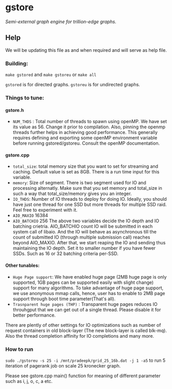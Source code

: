 # gstore
*Semi-external graph engine for trillion-edge graphs.*

## Help
We will be updating this file as and when required and will serve as help file.

### Building:
  `make gstored` and `make gstoreu` or `make all`
  
`gstored` is for directed graphs. `gstoreu` is for undirected graphs.

### Things to tune:
#### gstore.h
*  `NUM_THDS` : Total number of threads to spawn using openMP. We have set its value as 56. Change it prior to compilation.
  Also, pinning the openmp threads further helps in achieving good performance. This generally requires defining and exporting some openMP environment variable before running gstored/gstoreu. Consult the openMP documentation.
  
#### gstore.cpp  
*  `total_size`: total memory size that you want to set for streaming and caching. Default value is set as 8GB. There is a run time input for this variable.
* `memory`: Size of segment. There is two segment used for IO and processing alternatly. Make sure that you set memory and total_size in such a way that total_size/memory gives you an integer.
*  `IO_THDS`: Number of IO threads to deploy for doing IO. Ideally, you should have just one thread for one SSD but more threads for multiple SSD raid. Feel free to experiment with it.
* `AIO_MAXIO` 16384 
* `AIO_BATCHIO` 256
The above two variables decide the IO depth and IO batching crietria. AIO_BATCHIO count IO will be submitted in each system call of libaio. And the IO will behave as asynchronous till the count of submitted IO (through multiple submission call) reaches beyond AIO_MAXIO.  After that, we start reaping the IO and sending thus maintaining the IO depth. Set it to smaller number if you have fewer SSDs. Such as 16 or 32 batching criteria per-SSD.
    
#### Other tunables:
*  `Huge Page support`: We have enabled huge page (2MB huge page is only supported, 1GB pages can be supported easily with slight change) support for many algorithms. To take advantage of huge page support, we use anonymous mmap calls, hence, user has to enable to 2MB page support through boot time parameter(That's all). 
* `Trasnparent huge pages (THP)` : Transparent huge pages reduces IO throuhgput that we can get out of a single thread. Please disable it for better performance.
  
There are plently of other settings for IO optimizations such as number of request containers in old block-layer (The new block-layer is called blk-mq). Also the thread completion affinity for IO completions and many more.
  
### How to run

`sudo ./gstoreu -s 25 -i /mnt/pradeepk/grid_25_16b.dat -j 1 -a5` to run 5 iteration of pagerank job on scale 25 kronecker graph.

Please see gstore.cpp main() function for meaning of different parameter such as i, j, o, c, a etc.
